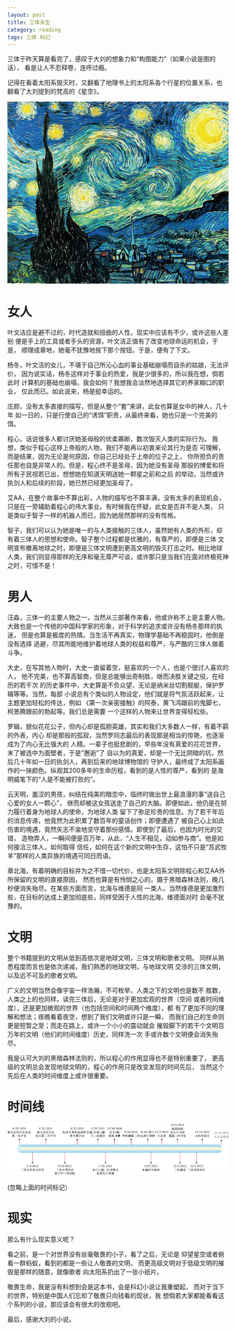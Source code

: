 ```yaml
---
layout: post
title: 三体永生
category: reading
tags: 三体 科幻
---
```


三体于昨天算是看完了，感叹于大刘的想象力和“构图能力”（如果小说是图的话），
看是让人不忍释卷，连呼过瘾。

记得在看着太阳系毁灭时，又翻看了地理书上的太阳系各个行星的位置关系，也
翻看了大刘提到的梵高的《星空》。

![星空](/assets/images/xingkong.jpg)

# 女人

叶文洁应是避不过的，时代造就和扭曲的人性，现实中应该有不少，或许这些人差别
便是手上的工具或者手头的资源，叶文洁正值有了改变地球命运的机会，于是，
顺理成章地，她毫不犹豫地按下那个按钮。于是，便有了下文。

杨冬，叶文洁的女儿，不堪于自己所沁心血的事业基础崩塌而自杀的姑娘，无法评价，
因为说实话，杨冬这样对于事业的热爱，我是少很多的，所以我在想，倘若此时
计算机的基础也崩塌，我会如何？我想我会淡然地选择其它的养家糊口的职业，
仅此而已。如此说来，杨是挺幸运的。

庄颜，没有太多直接的描写，但是从整个“套”来讲，此女也算是女中的神人，几十年
如一日的，只是行使自己的“诱饵”职责，从最终来看，她也只是一个完美的
饵。

程心，话说很多人都讨厌她圣母般的优柔寡断，数次毁灭人类的实际行为。
我想，类似于程心这样上帝般的人物，我们不能再以初衷来论其行为是否
可理解，而是结果，因为无论是何原因，你自己已经处于上帝的位子之上，
你所担负的责任那也自是非常人的。但是，程心终不是圣母，因为她没有圣母
那般的博爱和将所有子民视若已出，想想她在知道天明送她一颗星之前和之后
的举动，当然或许执剑人和后续的阶段，她已然已经更加圣母了。


艾AA，在整个故事中不算出彩，人物的描写也不算丰满，没有太多的表现机会，
只是在一旁辅助着程心的伟大事业。有时候我在怀疑，此女是否并不是人类，
只是类似于智子一样的机器人而已，因为她居然那样的没有性格。

智子，我们可以认为她是唯一的与人类接触的三体人，虽然她有人类的外形，却
有着三体人的思想和使命。智子整个过程都是优雅的，有尊严的，即便是三体
文明宣布撤离地球之时，即便是三体文明遭到更高文明的毁灭打击之时。相比地球
人类，我们则显得那样的无序和毫无尊严可谈，或许那只是当我们在面对终极死神
之时，可惜不是！




# 男人


汪淼，三体一的主要人物之一，当然从三部著作来看，他或许称不上是主要人物。
大致也是一个传统的中国科学家的形象，对于科学的追求或许没有杨冬那样的执迷，
但是也算是极度的热情。当生活不再真实，物理学基础不再稳固时，他倒是没有选择
逃避，尽其所能地维护着地球人类的权益和尊严，与严酷的三体人做着斗争。

大史，在写其他人物时，大史一直留着空，挺喜欢的一个人，也是个很讨人喜欢的人，
他不完美，也不算高智商，但是总能够出奇制胜，继而决胜关键之役。在经历的若干次
的历史事件中，大史算是不负众望，无论是纳米丝切割舰艇，保护罗辑等等。当然，每部
小说总有个类似的人物设定，他们就是将气氛活跃起来，让主题更加轻松的传达，例如
《第一次亲密接触》的阿泰，黄飞鸿跟前的鬼脚七，柯景腾跟前的勃起等。我们总是需要
一个这样的人物来让世界变得轻松些。

罗辑，貌似花花公子，但内心却是孤胆英雄，其实和我们大多数人一样，有着不羁的外表，内心
却是那般的孤寂，当然罗同志最后的表现那是相当的惊艳，也逐渐成为了内心无比强大的
人精。一辈子也挺悲剧的，早些年没有真爱的花花世界，末了被选中为面壁者，于是“邂逅”了
自以为的真爱，却是一个无比阴暗的坑，然后几十年如一日的执剑人，再到后来的地球博物馆的
守护人，最终成了太阳系画作的一抹颜色。纵观其200多年的生命历程，看到的是人性的尊严，看到的
是海明威笔下的“人是不能被打败的”。

云天明，羞涩的男孩，纠结在纯美的暗恋中，临终时做出世上最浪漫的事“送自己心爱的女人一颗心”，
继而却被这女孩送走了自己的大脑。即便如此，他仍是在努力履行着身为地球人的使命，为地球人类
留下了弥足珍贵的信息。为了若干年后的消息传递，他竟然为此积累了数百年的童话创作；即便遭遇了
被自己心上如此伤害的境遇，竟然矢志不渝地坚守着那份感情。即使到了最后，也因为时光的交错，
造物弄人，一瞬间便是百万年，从此，“人生不相见，动如参与商”。他是如何接洽三体人，如何取得
信任，如何在这个新的文明中生存，这怕不只是“苏武牧羊”那样的人类异族的境遇可同日而语。

章北海，有着明确的目标并为之不惜一切代价，也是太阳系文明除程心和艾AA外所保留的文明的直接原因，
然而也算是有怜悯之心的，摄于黑暗森林法则，晚几秒便消失殆尽。在某些方面而言，北海与维德是同
一类人，当然维德是更加激烈些，在目标的达成上更加彻底些，同样受困于人性的北海，维德面对时
会毫不犹豫的。




# 文明


整个书籍提到的文明从低到高依次是地球文明，三体文明和歌者文明。
同样从熟悉程度而言也是依次递减，我们熟悉的地球文明，与地球文明
交涉的三体文明，以及远不可及的歌者文明。

广义的文明当然会像宇宙一样浩瀚，不可枚举，人类之下的文明也是数不
胜数，人类之上的也同样。读完三体后，无论是对于更加宏观的世界（空间
或者时间维度），还是更加微观的世界（也包括空间和时间两个维度），都
有了更加不同的理解和想法；夜晚看着夜空，想到了我们文明或许只是一瞬，
而我们自己的生命则更是短暂之至；而走在路上，或许一个小小的震动就会
摧毁脚下的若干个文明百万年的文明（他们的时间维度）历史，同样洗一次
手或许数个文明便会消失殆尽。

我是认可大刘的黑暗森林法则的，所以程心的作用显得也不是特别重要了，
更高级的文明总会发现地球文明的，程心的作用只是改变发现的时间先后，
当然这个先后在人类的时间维度上或许很重要。


# 时间线

![时间线](/assets/images/threebody.png)


(忽略上面的时间标记）

# 现实

那么有什么现实意义呢？

看之前，是一个对世界没有丝毫敬畏的小子，看了之后，无论是
仰望星空或者俯看一群蚂蚁，看到的都是一些让人敬畏的文明，
而更高级文明对于低级文明的摧毁是那样的随意，就像歌者
向太阳系扔出了一张小纸片。

敬畏生命，我是没有料想到会是这本书，会是科幻小说让我重塑起，
而对于当下的世界，特别是中国人们忘却了敬畏只向钱看的现状，我
想倘若大家都能看看这个系列的小说，那应该会有很大的改观吧。

最后，感谢大刘的小说。



